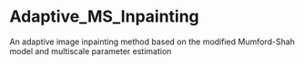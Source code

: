 # Adaptive_MS_Inpainting
An adaptive image inpainting method based on the modified Mumford-Shah model and multiscale parameter estimation 
